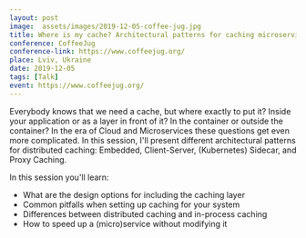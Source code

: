 ```yaml
---
layout: post
image:  assets/images/2019-12-05-coffee-jug.jpg
title: Where is my cache? Architectural patterns for caching microservices by example
conference: CoffeeJug
conference-link: https://www.coffeejug.org/
place: Lviv, Ukraine
date: 2019-12-05
tags: [Talk]
event: https://www.coffeejug.org/
---
```


Everybody knows that we need a cache, but where exactly to put it? Inside your application or as a layer in front of it? In the container or outside the container? In the era of Cloud and Microservices these questions get even more complicated. In this session, I'll present different architectural patterns for distributed caching: Embedded, Client-Server, (Kubernetes) Sidecar, and Proxy Caching.

In this session you'll learn:
- What are the design options for including the caching layer
- Common pitfalls when setting up caching for your system
- Differences between distributed caching and in-process caching
- How to speed up a (micro)service without modifying it